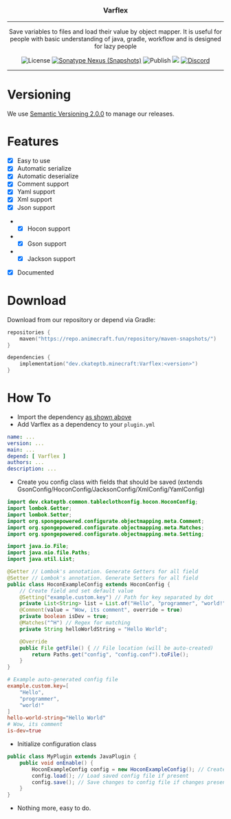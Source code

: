 <p align="center">
<h3 align="center">Varflex</h3>

------

<p align="center">
Save variables to files and load their value by object mapper. It is useful for people with basic understanding of java, gradle, workflow and is designed for lazy people
</p>

<p align="center">
<img alt="License" src="https://img.shields.io/github/license/CKATEPTb-minecraft/Varflex">
<a href="#Download"><img alt="Sonatype Nexus (Snapshots)" src="https://img.shields.io/nexus/s/dev.ckateptb.minecraft/Varflex?label=repo&server=https://repo.animecraft.fun/"></a>
<img alt="Publish" src="https://img.shields.io/github/workflow/status/CKATEPTb-minecraft/Varflex/Publish/production">
<a href="https://docs.gradle.org/7.5/release-notes.html"><img src="https://img.shields.io/badge/Gradle-7.5-brightgreen.svg?colorB=469C00&logo=gradle"></a>
<a href="https://discord.gg/P7FaqjcATp" target="_blank"><img alt="Discord" src="https://img.shields.io/discord/925686623222505482?label=discord"></a>
</p>

------

# Versioning

We use [Semantic Versioning 2.0.0](https://semver.org/spec/v2.0.0.html) to manage our releases.

# Features

- [X] Easy to use
- [X] Automatic serialize
- [X] Automatic deserialize
- [X] Comment support
- [X] Yaml support
- [X] Xml support
- [X] Json support
- - [X] Hocon support
- - [X] Gson support
- - [X] Jackson support
- [X] Documented

# Download

Download from our repository or depend via Gradle:

```kotlin
repositories {
    maven("https://repo.animecraft.fun/repository/maven-snapshots/")
}

dependencies {
    implementation("dev.ckateptb.minecraft:Varflex:<version>")
}
```

# How To

* Import the dependency [as shown above](#Download)
* Add Varflex as a dependency to your `plugin.yml`
```yaml
name: ...
version: ...
main: ...
depend: [ Varflex ]
authors: ...
description: ...
```
* Create you config class with fields that should be saved (extends GsonConfig/HoconConfig/JacksonConfig/XmlConfig/YamlConfig)
```java
import dev.ckateptb.common.tableclothconfig.hocon.HoconConfig;
import lombok.Getter;
import lombok.Setter;
import org.spongepowered.configurate.objectmapping.meta.Comment;
import org.spongepowered.configurate.objectmapping.meta.Matches;
import org.spongepowered.configurate.objectmapping.meta.Setting;

import java.io.File;
import java.nio.file.Paths;
import java.util.List;

@Getter // Lombok's annotation. Generate Getters for all field
@Setter // Lombok's annotation. Generate Setters for all field
public class HoconExampleConfig extends HoconConfig {
    // Create field and set default value
    @Setting("example.custom.key") // Path for key separated by dot
    private List<String> list = List.of("Hello", "programmer", "world!");
    @Comment(value = "Wow, its comment", override = true)
    private boolean isDev = true;
    @Matches("^H") // Regex for matching
    private String helloWorldString = "Hello World";

    @Override
    public File getFile() { // File location (will be auto-created)
        return Paths.get("config", "config.conf").toFile();
    }
}
```
```toml
# Example auto-generated config file
example.custom.key=[
    "Hello",
    "programmer",
    "world!"
]
hello-world-string="Hello World"
# Wow, its comment
is-dev=true

```
* Initialize configuration class
```java
public class MyPlugin extends JavaPlugin {
    public void onEnable() {
        HoconExampleConfig config = new HoconExampleConfig(); // Create new instance
        config.load(); // Load saved config file if present
        config.save(); // Save changes to config file if changes present
    }
}
```
* Nothing more, easy to do.